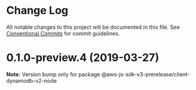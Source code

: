 # Change Log

All notable changes to this project will be documented in this file.
See [Conventional Commits](https://conventionalcommits.org) for commit guidelines.

# 0.1.0-preview.4 (2019-03-27)

**Note:** Version bump only for package @aws-js-sdk-v3-prerelease/client-dynamodb-v2-node
